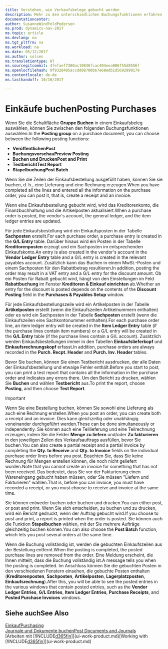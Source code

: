 ```yaml
---
title: Verstehen, wie Verkaufsbelege gebucht werden
description: Mehr zu den unterschiedlichen Buchungsfunktionen erfahren, um Einkaufsbelege zu buchen.
documentationcenter: 
author: SusanneWindfeldPedersen
ms.prod: dynamics-nav-2017
ms.topic: article
ms.devlang: na
ms.tgt_pltfrm: na
ms.workload: na
ms.date: 05/12/2017
ms.author: solsen
ms.translationtype: HT
ms.sourcegitcommit: 4fefaef7380ac10836fcac404eea006f55d8556f
ms.openlocfilehash: 9f9320495accdd08700b67e68edb1d5692990179
ms.contentlocale: de-de
ms.lasthandoff: 10/16/2017

---
```

# <a name="posting-purchases"></a><span data-ttu-id="898c8-103">Einkäufe buchen</span><span class="sxs-lookup"><span data-stu-id="898c8-103">Posting Purchases</span></span>
<span data-ttu-id="898c8-104">Wenn Sie die Schaltfläche **Gruppe Buchen** in einem Einkaufsbeleg auswählen, können Sie zwischen den folgenden Buchungsfunktionen auswählen:</span><span class="sxs-lookup"><span data-stu-id="898c8-104">In the **Posting group** on a purchase document, you can choose between the following posting functions:</span></span>

* <span data-ttu-id="898c8-105">**Veröffentlichen**</span><span class="sxs-lookup"><span data-stu-id="898c8-105">**Post**</span></span>
* <span data-ttu-id="898c8-106">**Buchungsvorschau**</span><span class="sxs-lookup"><span data-stu-id="898c8-106">**Preview Posting**</span></span>
* <span data-ttu-id="898c8-107">**Buchen und Drucken**</span><span class="sxs-lookup"><span data-stu-id="898c8-107">**Post and Print**</span></span>
* <span data-ttu-id="898c8-108">**Testbericht**</span><span class="sxs-lookup"><span data-stu-id="898c8-108">**Test Report**</span></span>
* <span data-ttu-id="898c8-109">**Stapelbuchung**</span><span class="sxs-lookup"><span data-stu-id="898c8-109">**Post Batch**</span></span>

<span data-ttu-id="898c8-110">Wenn Sie die Zeilen der Einkaufsbestellung ausgefüllt haben, können Sie sie buchen, d. h., eine Lieferung und eine Rechnung erzeugen.</span><span class="sxs-lookup"><span data-stu-id="898c8-110">When you have completed all the lines and entered all the information on the purchase order, you can post it, that is, create a receipt and an invoice.</span></span>

<span data-ttu-id="898c8-111">Wenn eine Einkaufsbestellung gebucht wird, wird das Kreditorenkonto, die Finanzbuchhaltung und die Artikelposten aktualisiert.</span><span class="sxs-lookup"><span data-stu-id="898c8-111">When a purchase order is posted, the vendor's account, the general ledger, and the item ledger entries are updated.</span></span>

<span data-ttu-id="898c8-112">Für jede Einkaufsbestellung wird ein Einkaufsposten in der Tabelle **Sachposten** erstellt.</span><span class="sxs-lookup"><span data-stu-id="898c8-112">For each purchase order, a purchase entry is created in the **G/L Entry** table.</span></span> <span data-ttu-id="898c8-113">Darüber hinaus wird ein Posten in der Tabelle **Kreditorenposten** erzeugt und ein Sachposten im entsprechenden Einkaufskonto.</span><span class="sxs-lookup"><span data-stu-id="898c8-113">An entry is also created in the vendor's account in the **Vendor Ledger Entry** table and a G/L entry is created in the relevant payables account.</span></span> <span data-ttu-id="898c8-114">Zusätzlich kann das Buchen in einem MwSt.-Posten und einem Sachposten für den Rabattbetrag resultieren.</span><span class="sxs-lookup"><span data-stu-id="898c8-114">In addition, posting the order may result in a VAT entry and a G/L entry for the discount amount.</span></span> <span data-ttu-id="898c8-115">Ob ein Posten für Rabatt gebucht wird, hängt von den Einstellungen im Feld **Rabattbuchung** im Fenster **Kreditoren & Einkauf einrichten** ab.</span><span class="sxs-lookup"><span data-stu-id="898c8-115">Whether an entry for the discount is posted depends on the contents of the **Discount Posting** field in the **Purchases & Payables Setup** window.</span></span>

<span data-ttu-id="898c8-116">Für jede Einkaufsbestellungszeile wird ein Artikelposten in der Tabelle **Artikelposten** erstellt (wenn die Einkaufszeilen Artikelnummern enthalten) oder es wird ein Sachposten in der Tabelle **Sachposten** erstellt (wenn die Einkaufszeilen eine Sachkontonummer enthalten).</span><span class="sxs-lookup"><span data-stu-id="898c8-116">For each purchase order line, an item ledger entry will be created in the **Item Ledger Entry** table (if the purchase lines contain item numbers) or a G/L entry will be created in the **G/L Entry** table (if the purchase lines contain a G/L account).</span></span> <span data-ttu-id="898c8-117">Zusätzlich werden Einkaufsbestellungen immer in den Tabellen **Einkaufslieferkopf** und **Einkaufsrechnungskopf** erfasst.</span><span class="sxs-lookup"><span data-stu-id="898c8-117">In addition, purchase orders are always recorded in the **Purch. Recpt. Header** and **Purch. Inv. Header** tables.</span></span>

<span data-ttu-id="898c8-118">Bevor Sie buchen, können Sie einen Testbericht ausdrucken, der alle Daten der Einkaufsbestellung und etwaige Fehler enthält.</span><span class="sxs-lookup"><span data-stu-id="898c8-118">Before you start to post, you can print a test report that contains all the information in the purchase order and indicates any errors there.</span></span> <span data-ttu-id="898c8-119">Um den Bericht zu drucken, wählen Sie **Buchen** und wählen **Testbericht** aus.</span><span class="sxs-lookup"><span data-stu-id="898c8-119">To print the report, choose **Posting**, and then choose **Test Report**.</span></span>

> [!IMPORTANT]  
>   <span data-ttu-id="898c8-120">Wenn Sie eine Bestellung buchen, können Sie sowohl eine Lieferung als auch eine Rechnung erstellen.</span><span class="sxs-lookup"><span data-stu-id="898c8-120">When you post an order, you can create both a receipt and an invoice.</span></span> <span data-ttu-id="898c8-121">Dies kann gleichzeitig oder unabhängig voneinander durchgeführt werden.</span><span class="sxs-lookup"><span data-stu-id="898c8-121">These can be done simultaneously or independently.</span></span> <span data-ttu-id="898c8-122">Sie können auch eine Teillieferung und eine Teilrechnung erzeugen, indem Sie die Felder **Menge zu liefern** und/oder **Zu fakturieren** in den jeweiligen Zeilen des Verkaufsauftrags ausfüllen, bevor Sie buchen.</span><span class="sxs-lookup"><span data-stu-id="898c8-122">You can also create a partial receipt and a partial invoice by completing the **Qty. to Receive** and **Qty. to Invoice** fields on the individual purchase order lines before you post.</span></span> <span data-ttu-id="898c8-123">Beachten Sie, dass Sie keine Rechnung für Mengen erstellen können, die noch nicht geliefert wurden.</span><span class="sxs-lookup"><span data-stu-id="898c8-123">Note that you cannot create an invoice for something that has not been received.</span></span> <span data-ttu-id="898c8-124">Das bedeutet, dass Sie vor der Fakturierung einen Wareneingang gebucht haben müssen, oder Sie müssen "Liefern und Fakturieren" wählen.</span><span class="sxs-lookup"><span data-stu-id="898c8-124">That is, before you can invoice, you must have recorded a receipt, or you must choose to receive and invoice at the same time.</span></span>

<span data-ttu-id="898c8-125">Sie können entweder buchen oder buchen und drucken.</span><span class="sxs-lookup"><span data-stu-id="898c8-125">You can either post, or post and print.</span></span> <span data-ttu-id="898c8-126">Wenn Sie sich entscheiden, zu buchen und zu drucken, wird ein Bericht gedruckt, wenn der Auftrag gebucht wird.</span><span class="sxs-lookup"><span data-stu-id="898c8-126">If you choose to post and print, a report is printed when the order is posted.</span></span> <span data-ttu-id="898c8-127">Sie können auch die Funktion **Stapelbuchen** wählen, mit der Sie mehrere Aufträge gleichzeitig buchen können.</span><span class="sxs-lookup"><span data-stu-id="898c8-127">You can also choose the **Post Batch** function, which lets you post several orders at the same time.</span></span>

<span data-ttu-id="898c8-128">Wenn die Buchung vollständig ist, werden die gebuchten Einkaufszeilen aus der Bestellung entfernt.</span><span class="sxs-lookup"><span data-stu-id="898c8-128">When the posting is completed, the posted purchase lines are removed from the order.</span></span> <span data-ttu-id="898c8-129">Eine Meldung erscheint, die Ihnen mitteilt, dass die Buchung vollständig ist.</span><span class="sxs-lookup"><span data-stu-id="898c8-129">A message tells you when the posting is completed.</span></span> <span data-ttu-id="898c8-130">Im Anschluss können Sie die gebuchten Posten in den verschiedenen Fenstern einsehen, die gebuchte Posten enthalten (**Kreditorenposten**, **Sachposten**, **Artikelposten**, **Lagerplatzposten**, **Einkaufsrechnung**).</span><span class="sxs-lookup"><span data-stu-id="898c8-130">After this, you will be able to see the posted entries in the various windows that contain posted entries, such as the **Vendor Ledger Entries**, **G/L Entries**, **Item Ledger Entries**, **Purchase Receipts**, and **Posted Purchase Invoices** windows.</span></span>

## <a name="see-also"></a><span data-ttu-id="898c8-131">Siehe auch</span><span class="sxs-lookup"><span data-stu-id="898c8-131">See Also</span></span>
[<span data-ttu-id="898c8-132">Einkauf</span><span class="sxs-lookup"><span data-stu-id="898c8-132">Purchasing</span></span>](purchasing-manage-purchasing.md)  
[<span data-ttu-id="898c8-133">Journale und Dokumente buchen</span><span class="sxs-lookup"><span data-stu-id="898c8-133">Post Documents and Journals</span></span>](ui-post-documents-journals.md)  
<span data-ttu-id="898c8-134">[Arbeiten mit [!INCLUDE[d365fin](includes/d365fin_md.md)]](ui-work-product.md)</span><span class="sxs-lookup"><span data-stu-id="898c8-134">[Working with [!INCLUDE[d365fin](includes/d365fin_md.md)]](ui-work-product.md)</span></span>


